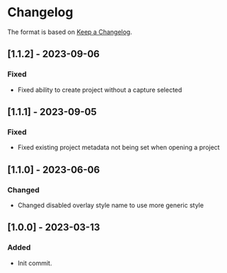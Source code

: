 # Changelog

The format is based on [Keep a Changelog](https://keepachangelog.com/en/1.0.0/).

## [1.1.2] - 2023-09-06
### Fixed
- Fixed ability to create project without a capture selected

## [1.1.1] - 2023-09-05
### Fixed
- Fixed existing project metadata not being set when opening a project

## [1.1.0] - 2023-06-06
### Changed
- Changed disabled overlay style name to use more generic style

## [1.0.0] - 2023-03-13
### Added
- Init commit.
